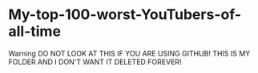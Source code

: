 # My-top-100-worst-YouTubers-of-all-time
Warning DO NOT LOOK AT THIS IF YOU ARE USING GITHUB! THIS IS MY FOLDER AND I DON'T WANT IT DELETED FOREVER!
